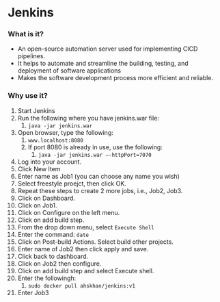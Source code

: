 # Jenkins

### What is it?

- An open-source automation server used for implementing CICD pipelines. 
- It helps to automate and streamline the building, testing, and deployment of software applications
- Makes the software development process more efficient and reliable.

### Why use it?

1. Start Jenkins
2. Run the following where you have jenkins.war file:
   1. `java -jar jenkins.war`
3. Open browser, type the following:
   1. `www.localhost:8080`
   2. If port 8080 is already in use, use the following:
      1. `java -jar jenkins.war –-httpPort=7070`
4. Log into your account.
5. Click New Item
6. Enter name as Job1 (you can choose any name you wish)
7. Select freestyle proejct, then click OK.
8. Repeat these steps to create 2 more jobs, i.e., Job2, Job3.
9. Click on Dashboard.
10. Click on Job1.
11. Click on Configure on the left menu.
12. Click on add build step.
13. From the drop down menu, select `Execute Shell`
14. Enter the command: `date`
15. Click on Post-build Actions. Select build other projects.
16. Enter name of Job2 then click apply and save.
17. Click back to dashboard.
18. Click on Job2 then configure.
19. Click on add build step and select Execute shell.
20. Enter the followingh:
    1.  `sudo docker pull ahskhan/jenkins:v1`
21. Enter Job3